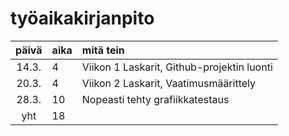 # työaikakirjanpito

| päivä | aika | mitä tein  |
| :----:|:-----| :-----|
| 14.3. | 4    | Viikon 1 Laskarit, Github-projektin luonti |
| 20.3. | 4    | Viikon 2 Laskarit, Vaatimusmäärittely |
| 28.3. | 10   | Nopeasti tehty grafiikkatestaus |
| yht   | 18   | | 
